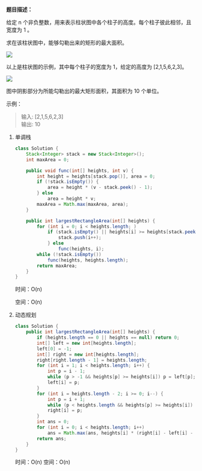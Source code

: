 **题目描述：**

给定 n 个非负整数，用来表示柱状图中各个柱子的高度。每个柱子彼此相邻，且宽度为 1 。

求在该柱状图中，能够勾勒出来的矩形的最大面积。

![](https://assets.leetcode-cn.com/aliyun-lc-upload/uploads/2018/10/12/histogram.png)

以上是柱状图的示例，其中每个柱子的宽度为 1，给定的高度为 [2,1,5,6,2,3]。

![](https://assets.leetcode-cn.com/aliyun-lc-upload/uploads/2018/10/12/histogram_area.png)

图中阴影部分为所能勾勒出的最大矩形面积，其面积为 10 个单位。

示例：
> 输入: [2,1,5,6,2,3]  
> 输出: 10

1. 单调栈

   ```java
   class Solution {
       Stack<Integer> stack = new Stack<Integer>();
       int maxArea = 0;
   
       public void func(int[] heights, int v) {
           int height = heights[stack.pop()], area = 0;
           if (!stack.isEmpty()) {
               area = height * (v - stack.peek() - 1);
           } else
               area = height * v;
           maxArea = Math.max(maxArea, area);
       }
   
       public int largestRectangleArea(int[] heights) {
           for (int i = 0; i < heights.length; )
               if (stack.isEmpty() || heights[i] >= heights[stack.peek()]) {
                   stack.push(i++);
               } else
                   func(heights, i);
           while (!stack.isEmpty())
               func(heights, heights.length);
           return maxArea;
       }
   }
   ```

   时间：O(n)

   空间：O(n)

2. 动态规划

   ```java
   class Solution {
       public int largestRectangleArea(int[] heights) {
           if (heights.length == 0 || heights == null) return 0;
           int[] left = new int[heights.length];
           left[0] = -1;
           int[] right = new int[heights.length];
           right[right.length - 1] = heights.length;
           for (int i = 1; i < heights.length; i++) {
               int p = i - 1;
               while (p > -1 && heights[p] >= heights[i]) p = left[p]; // god like line
               left[i] = p;
           }
           for (int i = heights.length - 2; i >= 0; i--) {
               int p = i + 1;
               while (p < heights.length && heights[p] >= heights[i]) p = right[p];
               right[i] = p;
           }
           int ans = 0;
           for (int i = 0; i < heights.length; i++)
               ans = Math.max(ans, heights[i] * (right[i] - left[i] - 1));
           return ans;
       }
   }
   ```

   时间：O(n)
   空间：O(n)
